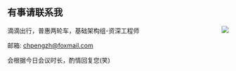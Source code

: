 ## 有事请联系我

<img align="right" src="https://github-readme-stats.vercel.app/api?username=chpengzh&show_icons=true&icon_color=0366d6&text_color=24292e&bg_color=ffffff&hide_title=true" />

滴滴出行，普惠两轮车，基础架构组-资深工程师

邮箱: [chpengzh@foxmail.com](mailto:chpengzh@foxmail.com)

会根据今日会议时长，酌情回复您(笑)
